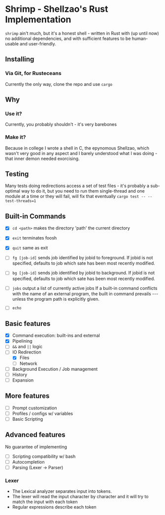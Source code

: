 # Shrimp - Shellzao's Rust Implementation

`shrimp` ain't much, but it's a honest shell - written in Rust with (up until now) no additional dependencies, and with sufficient features to be human-usable and user-friendly.

## Installing
### Via Git, for Rusteceans
Currently the only way, clone the repo and use `cargo`

## Why 

### Use it?
Currently, you probably shouldn't - it's very barebones

### Make it?
Because in college I wrote a shell in C, the epynomous Shellzao, which wasn't very good in any aspect and I barely understood what I was doing - that inner demon needed exorcising.

## 

## Testing
Many tests doing redirections access a set of test files - it's probably a sub-optimal way to do it, but you need to run them single-thread and one module at a time or they will fail, will fix that eventually
`cargo test -- --test-threads=1`

## Built-in Commands

* [x] `cd <path>` makes the directory 'path' the current directory
* [x] `exit` terminates foosh
* [x] `quit` same as exit
* [ ] `fg [job-id]` sends job identified by jobid to foreground. If jobid is not specified, defaults to job which sate has been most recently modified.
* [ ] `bg [job-id]` sends job identified by jobid to background. If jobid is not specified, defaults to job which sate has been most recently modified.
* [ ] `jobs` output a list of currently active jobs  If a built-in command conflicts with the name of an external program, the built in command prevails --- unless the program path is explicitly given.
* [ ] `echo` 


## Basic features
- [x] Command execution: built-ins and external
- [x] Pipelining
- [ ] `&&` and `||` logic 
- [ ] IO Redirection
  - [x] Files
  - [ ] Network
- [ ] Background Execution / Job management
- [ ] History
- [ ] Expansion

## More features
- [ ] Prompt customization
- [ ] Profiles / configs w/ variables
- [ ] Basic Scripting

## Advanced features
No guarantee of implementing
- [ ] Scripting compatibility w/ bash
- [ ] Autocompletion
- [ ] Parsing (Lexer -> Parser)

### Lexer
* The Lexical analyzer separates input into tokens.
* The lexer will read the input character by character and it will try to match the input with each token
* Regular expressions describe each token